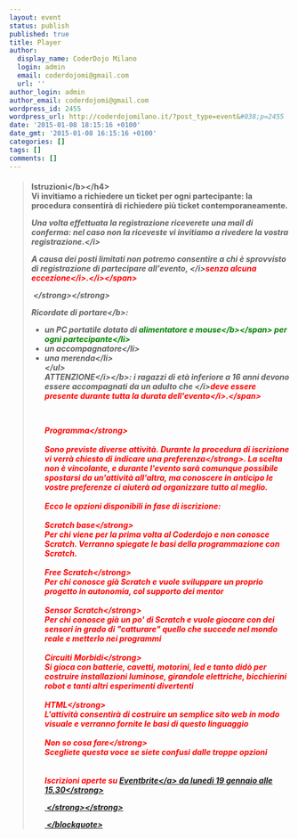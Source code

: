 ```yaml
---
layout: event
status: publish
published: true
title: Player
author:
  display_name: CoderDojo Milano
  login: admin
  email: coderdojomi@gmail.com
  url: ''
author_login: admin
author_email: coderdojomi@gmail.com
wordpress_id: 2455
wordpress_url: http://coderdojomilano.it/?post_type=event&#038;p=2455
date: '2015-01-08 18:15:16 +0100'
date_gmt: '2015-01-08 16:15:16 +0100'
categories: []
tags: []
comments: []
---
```

<blockquote>
<h4><b>Istruzioni<&#47;b><&#47;h4><br />
Vi invitiamo a richiedere un ticket per ogni partecipante: la procedura consentir&agrave; di richiedere pi&ugrave; ticket contemporaneamente.</p>
<p><i>Una volta effettuata la registrazione riceverete una mail di conferma: nel caso non la riceveste vi invitiamo a rivedere la vostra registrazione.<&#47;i></p>
<p><i>A causa dei posti limitati non potremo consentire a chi &egrave; sprovvisto di registrazione di partecipare all'evento, <&#47;i><span style="color: #ff0000;"><i>senza alcuna eccezione<&#47;i><i>.<&#47;i><&#47;span></p>
<p><strong><strong>&nbsp;<&#47;strong><&#47;strong></p>
<p><b>Ricordate di portare<&#47;b>:</p>
<ul>
<li>un PC portatile dotato di <span style="color: #008000;"><b>alimentatore e mouse<&#47;b><&#47;span> per ogni partecipante<&#47;li>
<li>un accompagnatore<&#47;li>
<li>una merenda<&#47;li><br />
<&#47;ul><br />
<b><i>ATTENZIONE<&#47;i><&#47;b><i>: i ragazzi di et&agrave; inferiore a 16 anni devono essere accompagnati da un adulto che <&#47;i><span style="color: #ff0000;"><i>deve essere presente durante tutta la durata dell'evento<&#47;i>.<&#47;span></p>
<p>&nbsp;</p>
<p><strong>Programma<&#47;strong><br />
&nbsp;<br />
Sono previste diverse attivit&agrave;.&nbsp;<strong>Durante la procedura di iscrizione vi verr&agrave; chiesto di indicare una preferenza<&#47;strong>. La scelta non &egrave; vincolante, e durante l'evento sar&agrave; comunque possibile spostarsi da un'attivit&agrave; all'altra, ma conoscere in anticipo le vostre preferenze ci aiuter&agrave; ad organizzare tutto al meglio.<br />
&nbsp;<br />
Ecco le opzioni disponibili in fase di iscrizione:<br />
&nbsp;<br />
<strong>Scratch base<&#47;strong><br />
Per chi viene per la prima volta al Coderdojo e non conosce Scratch. Verranno spiegate le basi della programmazione con Scratch.<br />
&nbsp;<br />
<strong>Free Scratch<&#47;strong><br />
Per chi conosce gi&agrave; Scratch e vuole sviluppare un proprio progetto in autonomia, col supporto dei mentor<br />
&nbsp;<br />
<strong>Sensor Scratch<&#47;strong><br />
Per chi conosce gi&agrave; un po' di Scratch e vuole giocare con dei sensori in grado di "catturare" quello che succede nel mondo reale e metterlo nei programmi<br />
&nbsp;<br />
<strong>Circuiti Morbidi<&#47;strong><br />
Si gioca con batterie, cavetti, motorini, led&nbsp;e tanto did&ograve; per costruire installazioni luminose, girandole elettriche, bicchierini robot e tanti altri esperimenti divertenti<br />
&nbsp;<br />
<strong>HTML<&#47;strong><br />
L'attivit&agrave; consentir&agrave; di costruire un semplice sito web in modo visuale e verranno fornite le basi di questo linguaggio<br />
&nbsp;<br />
<strong>Non so cosa fare<&#47;strong><br />
Scegliete questa voce se siete confusi dalle troppe opzioni<br />
&nbsp;<br />
&nbsp;<br />
<strong>Iscrizioni aperte su <a href="https:&#47;&#47;www.eventbrite.it&#47;e&#47;biglietti-player-by-coderdojo-milano-tag-24-gennaio-2015-15396085105" target="_blank">Eventbrite<&#47;a> da luned&igrave; 19 gennaio alle 15,30<&#47;strong></p>
<p><strong><strong>&nbsp;<&#47;strong><&#47;strong></p>
<p>&nbsp;<&#47;blockquote></p>
